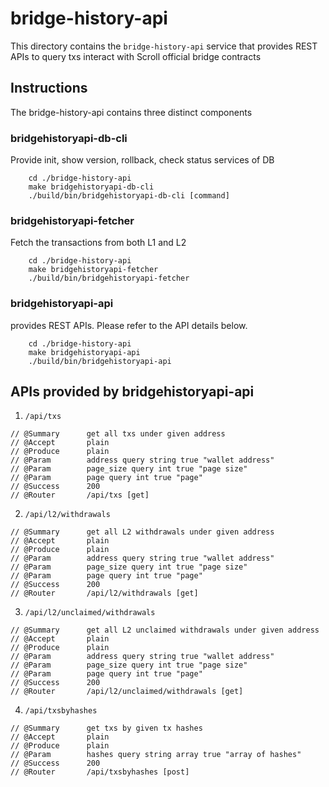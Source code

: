 # bridge-history-api

This directory contains the `bridge-history-api` service that provides REST APIs to query txs interact with Scroll official bridge contracts

## Instructions
The bridge-history-api contains three distinct components

### bridgehistoryapi-db-cli

Provide init, show version, rollback, check status services of DB
```
    cd ./bridge-history-api
    make bridgehistoryapi-db-cli
    ./build/bin/bridgehistoryapi-db-cli [command]
```

### bridgehistoryapi-fetcher

Fetch the transactions from both L1 and L2
```
    cd ./bridge-history-api
    make bridgehistoryapi-fetcher
    ./build/bin/bridgehistoryapi-fetcher
```

### bridgehistoryapi-api

provides REST APIs. Please refer to the API details below.
```
    cd ./bridge-history-api
    make bridgehistoryapi-api
    ./build/bin/bridgehistoryapi-api
```

## APIs provided by bridgehistoryapi-api

1. `/api/txs`
```
// @Summary    	 get all txs under given address
// @Accept       plain
// @Produce      plain
// @Param        address query string true "wallet address"
// @Param        page_size query int true "page size"
// @Param        page query int true "page"
// @Success      200
// @Router       /api/txs [get]
```

2. `/api/l2/withdrawals`
```
// @Summary    	 get all L2 withdrawals under given address
// @Accept       plain
// @Produce      plain
// @Param        address query string true "wallet address"
// @Param        page_size query int true "page size"
// @Param        page query int true "page"
// @Success      200
// @Router       /api/l2/withdrawals [get]
```

3. `/api/l2/unclaimed/withdrawals`
```
// @Summary    	 get all L2 unclaimed withdrawals under given address
// @Accept       plain
// @Produce      plain
// @Param        address query string true "wallet address"
// @Param        page_size query int true "page size"
// @Param        page query int true "page"
// @Success      200
// @Router       /api/l2/unclaimed/withdrawals [get]
```

4. `/api/txsbyhashes`
```
// @Summary    	 get txs by given tx hashes
// @Accept       plain
// @Produce      plain
// @Param        hashes query string array true "array of hashes"
// @Success      200
// @Router       /api/txsbyhashes [post]
```
